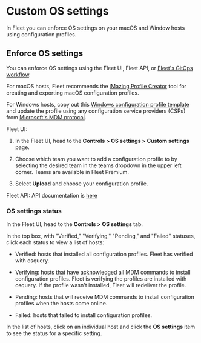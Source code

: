 # Custom OS settings

In Fleet you can enforce OS settings on your macOS and Window hosts using configuration profiles.

## Enforce OS settings

You can enforce OS settings using the Fleet UI, Fleet API, or [Fleet's GitOps workflow](https://github.com/fleetdm/fleet-gitops).

For macOS hosts, Fleet recommends the [iMazing Profile Creator](https://imazing.com/profile-editor) tool for creating and exporting macOS configuration profiles.

For Windows hosts, copy out this [Windows configuration profile template](https://fleetdm.com/example-windows-profile) and update the profile using any configuration service providers (CSPs) from [Microsoft's MDM protocol](https://learn.microsoft.com/en-us/windows/client-management/mdm/).

Fleet UI:

1. In the Fleet UI, head to the **Controls > OS settings > Custom settings** page.

2. Choose which team you want to add a configuration profile to by selecting the desired team in the teams dropdown in the upper left corner. Teams are available in Fleet Premium.

3. Select **Upload** and choose your configuration profile.

Fleet API: API documentation is [here](../REST%20API/rest-api.md#add-custom-setting-configuration-profile)

### OS settings status

In the Fleet UI, head to the **Controls > OS settings** tab.

In the top box, with "Verified," "Verifying," "Pending," and "Failed" statuses, click each status to view a list of hosts:

* Verified: hosts that installed all configuration profiles. Fleet has verified with osquery.

* Verifying: hosts that have acknowledged all MDM commands to install configuration profiles. Fleet is verifying the profiles are installed with osquery. If the profile wasn't installed, Fleet will redeliver the profile.

* Pending: hosts that will receive MDM commands to install configuration profiles when the hosts come online.

* Failed: hosts that failed to install configuration profiles.

In the list of hosts, click on an individual host and click the **OS settings** item to see the status for a specific setting.

<meta name="pageOrderInSection" value="1505">
<meta name="title" value="Custom OS settings">
<meta name="description" value="Learn how to enforce custom settings on macOS and Window hosts using Fleet's configuration profiles.">
<meta name="navSection" value="Device management">
